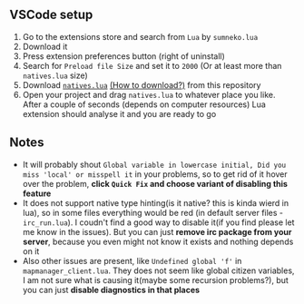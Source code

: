 ## VSCode setup

1. Go to the extensions store and search from `Lua` by `sumneko.lua`
2. Download it 
3. Press extension preferences button (right of uninstall)
4. Search for `Preload file Size` and set it to `2000` (Or at least more than `natives.lua` size)
5. Download [`natives.lua`](https://raw.githubusercontent.com/depozzyx/citizen-autocomplete/main/natives.lua) [(How to download?)](https://github.com/depozzyx/citizen-autocomplete/blob/main/how-to-download.md) from this repository
6. Open your project and drag `natives.lua` to whatever place you like. After a couple of seconds (depends on computer resources) Lua extension should analyse it and you are ready to go

## Notes

- It will probably shout `Global variable in lowercase initial, Did you miss 'local' or misspell it` in your problems, so to get rid of it hover over the problem, __click `Quick Fix` and choose variant of disabling this feature__
- It does not support native type hinting(is it native? this is kinda wierd in lua), so in some files everything would be red (in default server files - `irc_run.lua`). I coudn't find a good way to disable it(if you find please let me know in the issues). But you can just __remove irc package from your server__, because you even might not know it exists and nothing depends on it
- Also other issues are present, like `Undefined global 'f'` in `mapmanager_client.lua`. They does not seem like global citizen variables, I am not sure what is causing it(maybe some recursion problems?), but you can just __disable diagnostics in that places__
